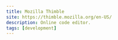 ```yaml
---
title: Mozilla Thimble
site: https://thimble.mozilla.org/en-US/
description: Online code editor.
tags: [development]
---
```

